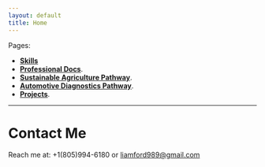 ```yaml
---
layout: default
title: Home
---
```


Pages: 
* [**Skills**](./skills.html)
* [**Professional Docs**](./docs.html).
* [**Sustainable Agriculture Pathway**](./ag.html).
* [**Automotive Diagnostics Pathway**](./auto.html).
* [**Projects**](./projects.html).





* * *

# Contact Me

Reach me at: +1(805)994-6180 or liamford989@gmail.com
